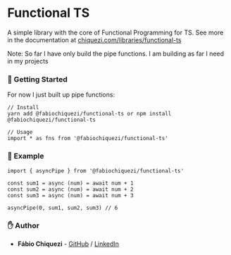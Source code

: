 # Functional TS

A simple library with the core of Functional Programming for TS.
See more in the documentation at [chiquezi.com/libraries/functional-ts](https://www.chiquezi.com/libraries/functional-ts)

Note: So far I have only build the pipe functions. I am building as far I need in my projects

### 🚀 Getting Started

For now I just built up pipe functions:

```
// Install
yarn add @fabiochiquezi/functional-ts or npm install @fabiochiquezi/functional-ts

// Usage
import * as fns from '@fabiochiquezi/functional-ts'

```

### 📡 Example

```
import { asyncPipe } from '@fabiochiquezi/functional-ts'

const sum1 = async (num) = await num + 1
const sum2 = async (num) = await num + 2
const sum3 = async (num) = await num + 3

asyncPipe(0, sum1, sum2, sum3) // 6
```

### ✋ Author

- **Fábio Chiquezi** - [GitHub](https://github.com/fabiochiquezi) / [LinkedIn](https://www.linkedin.com/in/fabiochiquezi/)
